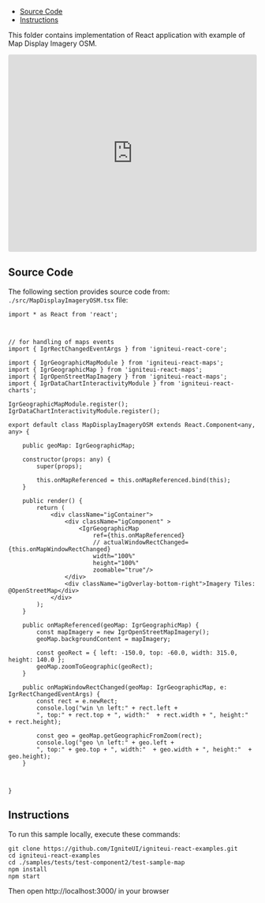 <!-- NOTE: do not change this file because it will be auto re-generated from template file: -->
<!-- https://github.com/IgniteUI/igniteui-react-examples/tree/master/sample-template-files/ReadMe.md -->

<!-- ## Table of Contents -->
<!-- - [Sample Preview](#Sample-Preview) -->
- [Source Code](#Source-Code)
- [Instructions](#Instructions)

This folder contains implementation of React application with example of Map Display Imagery OSM.
<!-- in the Test Component2 component -->
<!-- [Test Component2](https://infragistics.com/Reactsite/components/test-component2.html) -->

<html lang="en" xmlns="http://www.w3.org/1999/xhtml">
    <body>
        <!-- <a target="_blank" href="https://codesandbox.io/s/github/IgniteUI/igniteui-react-examples/tree/master/samples/tests/test-component2/test-sample-map?fontsize=14&hidenavigation=1&theme=dark&view=preview&file=/src/MapDisplayImageryOSM.tsx" rel="noopener noreferrer">
            <img height="40px" style="border-radius: 0.5rem" alt="Edit on CodeSandbox" src="https://static.infragistics.com/xplatform/images/sandbox/edit.png"/>
        </a> -->
        <!-- <a target="_blank"
href="https://codesandbox.io/s/github/IgniteUI/igniteui-react-examples/tree/master/samples/maps/geo-map/binding-csv-points?fontsize=14&hidenavigation=1&theme=dark&view=preview">
            <img alt="Edit Sample" src="https://codesandbox.io/static/img/play-codesandbox.svg"/>
        </a> -->
        <!-- <a target="_blank" style="margin-left: 0.5rem"
href="https://codesandbox.io/embed/github/IgniteUI/igniteui-react-examples/tree/master/samples/tests/test-component2/test-sample-map?fontsize=14&hidenavigation=1&theme=dark&view=preview&file=/src/MapDisplayImageryOSM.tsx">
            <img height="40px" style="border-radius: 5px" alt="View on CodeSandbox" src="https://static.infragistics.com/xplatform/images/sandbox/view.png"/>
        </a> -->
        <!-- <a target="_blank"
href="https://codesandbox.io/embed/github/IgniteUI/igniteui-react-examples/tree/master/samples/maps/geo-map/binding-csv-points?fontsize=14&hidenavigation=1&theme=dark&view=preview">
            <img alt="View on CodeSandbox" src="https://static.infragistics.com/xplatform/images/sandbox/view.png"/>
        </a>
https://codesandbox.io/embed/react-treemap-overview-rtb45
https://codesandbox.io/static/img/play-codesandbox.svg
https://codesandbox.io/embed/react-treemap-overview-rtb45?view=browser -->
    </body>
</html>

<!-- ## Sample Preview -->

<iframe
  src="https://codesandbox.io/embed/github/IgniteUI/igniteui-react-examples/tree/master/samples/tests/test-component2/test-sample-map?fontsize=14&hidenavigation=1&theme=dark&view=preview&file=/src/MapDisplayImageryOSM.tsx"
  style="width:100%; height:400px; border:0; border-radius: 4px; overflow:hidden;"
  allow="accelerometer; ambient-light-sensor; camera; encrypted-media; geolocation; gyroscope; hid; microphone; midi; payment; usb; vr"
  sandbox="allow-forms allow-modals allow-popups allow-presentation allow-same-origin allow-scripts"
></iframe>

## Source Code

The following section provides source code from:
`./src/MapDisplayImageryOSM.tsx` file:

```tsx
import * as React from 'react';



// for handling of maps events
import { IgrRectChangedEventArgs } from 'igniteui-react-core';

import { IgrGeographicMapModule } from 'igniteui-react-maps';
import { IgrGeographicMap } from 'igniteui-react-maps';
import { IgrOpenStreetMapImagery } from 'igniteui-react-maps';
import { IgrDataChartInteractivityModule } from 'igniteui-react-charts';

IgrGeographicMapModule.register();
IgrDataChartInteractivityModule.register();

export default class MapDisplayImageryOSM extends React.Component<any, any> {

    public geoMap: IgrGeographicMap;

    constructor(props: any) {
        super(props);

        this.onMapReferenced = this.onMapReferenced.bind(this);
    }

    public render() {
        return (
            <div className="igContainer">
                <div className="igComponent" >
                    <IgrGeographicMap
                        ref={this.onMapReferenced}
                        // actualWindowRectChanged={this.onMapWindowRectChanged}
                        width="100%"
                        height="100%"
                        zoomable="true"/>
                </div>
                <div className="igOverlay-bottom-right">Imagery Tiles: @OpenStreetMap</div>
            </div>
        );
    }

    public onMapReferenced(geoMap: IgrGeographicMap) {
        const mapImagery = new IgrOpenStreetMapImagery();
        geoMap.backgroundContent = mapImagery;

        const geoRect = { left: -150.0, top: -60.0, width: 315.0, height: 140.0 };
        geoMap.zoomToGeographic(geoRect);
    }

    public onMapWindowRectChanged(geoMap: IgrGeographicMap, e: IgrRectChangedEventArgs) {
        const rect = e.newRect;
        console.log("win \n left:" + rect.left +
        ", top:" + rect.top + ", width:"  + rect.width + ", height:"  + rect.height);

        const geo = geoMap.getGeographicFromZoom(rect);
        console.log("geo \n left:" + geo.left +
        ", top:" + geo.top + ", width:"  + geo.width + ", height:"  + geo.height);
    }



}

```

## Instructions
To run this sample locally, execute these commands:

```
git clone https://github.com/IgniteUI/igniteui-react-examples.git
cd igniteui-react-examples
cd ./samples/tests/test-component2/test-sample-map
npm install
npm start

```

Then open http://localhost:3000/ in your browser

